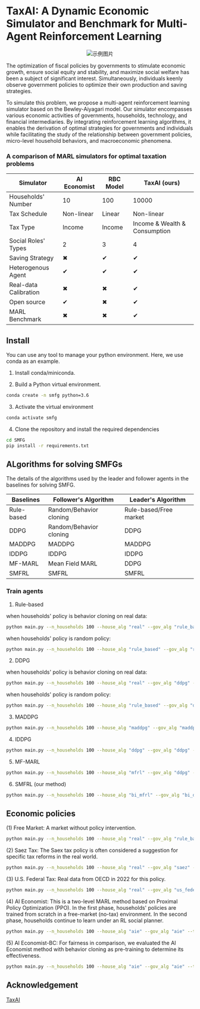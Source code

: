 # TaxAI: A Dynamic Economic Simulator and Benchmark for Multi-Agent Reinforcement Learning

<div style="text-align:center">
  <img src="./img/new_model_dynamics.png" alt="示例图片" >
  <figcaption style="text-align:center;"></figcaption>
</div>



The optimization of fiscal policies by governments to stimulate economic growth, ensure social equity and stability, and maximize social welfare has been a subject of significant interest. Simultaneously, individuals keenly observe government policies to optimize their own production and saving strategies. 

To simulate this problem, we propose a multi-agent reinforcement learning simulator based on the Bewley-Aiyagari model. Our simulator encompasses various economic activities of governments, households, technology, and financial intermediaries. By integrating reinforcement learning algorithms, it enables the derivation of optimal strategies for governments and individuals while facilitating the study of the relationship between government policies, micro-level household behaviors, and macroeconomic phenomena.

### A comparison of MARL simulators for optimal taxation problems

| Simulator             | AI Economist | RBC Model | **TaxAI** (ours)              |
| --------------------- | ------------ | --------- | ----------------------------- |
| Households' Number    | 10           | 100       | 10000                         |
| Tax Schedule          | Non-linear   | Linear    | Non-linear                    |
| Tax Type              | Income       | Income    | Income & Wealth & Consumption |
| Social Roles' Types   | 2            | 3         | 4                             |
| Saving Strategy       | &#x2716;     | &#x2714;  | &#x2714;                      |
| Heterogenous Agent    | &#x2714;     | &#x2714;  | &#x2714;                      |
| Real-data Calibration | &#x2716;     | &#x2716;  | &#x2714;                      |
| Open source           | &#x2714;     | &#x2716;  | &#x2714;                      |
| MARL Benchmark        | &#x2716;     | &#x2716;  | &#x2714;                      |



## Install

You can use any tool to manage your python environment. Here, we use conda as an example.

1. Install conda/miniconda.

2. Build a Python virtual environment.

```bash
conda create -n smfg python=3.6
```

3. Activate the virtual environment

```bash
conda activate smfg
```

4. Clone the repository and install the required dependencies

```bash 
cd SMFG
pip install -r requirements.txt
```

## ALgorithms for solving SMFGs

The details of the algorithms used by the leader and follower agents in the baselines for solving SMFG.

| Baselines  | Follower's Algorithm    | Leader's Algorithm     |
| ---------- | ----------------------- | ---------------------- |
| Rule-based | Random/Behavior cloning | Rule-based/Free market |
| DDPG       | Random/Behavior cloning | DDPG                   |
| MADDPG     | MADDPG                  | MADDPG                 |
| IDDPG      | IDDPG                   | IDDPG                  |
| MF-MARL    | Mean Field MARL         | DDPG                   |
| SMFRL      | SMFRL                   | SMFRL                  |

### Train agents

1. Rule-based

when households' policy is behavior cloning on real data:

```bash
python main.py --n_households 100 --house_alg "real" --gov_alg "rule_based" --task "gdp" --seed 8 --hidden_size 128 --q_lr 3e-4 --p_lr 3e-4 --batch_size 128 
```

when households' policy is random policy:

```bash
python main.py --n_households 100 --house_alg "rule_based" --gov_alg "rule_based" --task "gdp" --seed 8 --hidden_size 128 --q_lr 3e-4 --p_lr 3e-4 --batch_size 128 
```

2. DDPG

when households' policy is behavior cloning on real data:

```bash
python main.py --n_households 100 --house_alg "real" --gov_alg "ddpg" --task "gdp" --seed 8 --hidden_size 128 --q_lr 3e-4 --p_lr 3e-4 --batch_size 128 
```

when households' policy is random policy:

```bash
python main.py --n_households 100 --house_alg "rule_based" --gov_alg "ddpg" --task "gdp" --seed 8 --hidden_size 128 --q_lr 3e-4 --p_lr 3e-4 --batch_size 128 
```

3. MADDPG

```bash
python main.py --n_households 100 --house_alg "maddpg" --gov_alg "maddpg" --task "gdp" --seed 112 --hidden_size 128 --q_lr 3e-4 --p_lr 3e-4 --batch_size 128 
```

4. IDDPG

```bash
python main.py --n_households 100 --house_alg "ddpg" --gov_alg "ddpg" --task "gdp" --seed 8 --hidden_size 128 --q_lr 3e-4 --p_lr 3e-4 --batch_size 128 
```

5. MF-MARL

```bash
python main.py --n_households 100 --house_alg "mfrl" --gov_alg "ddpg" --task "gdp" --seed 8 --hidden_size 128 --q_lr 3e-4 --p_lr 3e-4 --batch_size 128 
```

6. SMFRL (our method)

```bash
python main.py --n_households 100 --house_alg "bi_mfrl" --gov_alg "bi_ddpg" --task "gdp" --seed 8 --hidden_size 128 --q_lr 3e-4 --p_lr 3e-4 --batch_size 128 
```



## Economic policies

(1) Free Market: A market without policy intervention.

```bash
python main.py --n_households 100 --house_alg "real" --gov_alg "rule_based" --task "gdp" --seed 112 --hidden_size 128 --q_lr 3e-4 --p_lr 3e-4 --batch_size 128 
```

(2) Saez Tax: The Saex tax policy is often considered a suggestion for specific tax reforms in the real world.

```bash
python main.py --n_households 100 --house_alg "real" --gov_alg "saez" --task "gdp" --seed 112 --hidden_size 128 --q_lr 3e-4 --p_lr 3e-4 --batch_size 128 
```

(3) U.S. Federal Tax: Real data from OECD in 2022 for this policy.

```bash
python main.py --n_households 100 --house_alg "real" --gov_alg "us_federal" --task "gdp" --seed 112 --hidden_size 128 --q_lr 3e-4 --p_lr 3e-4 --batch_size 128
```

(4) AI Economist: This is a two-level MARL method based on Proximal Policy Optimization (PPO). In the first phase, households' policies are trained from scratch in a free-market (no-tax) environment. In the second phase, households continue to learn under an RL social planner.

```bash
python main.py --n_households 100 --house_alg "aie" --gov_alg "aie" --task "gdp" --seed 112 --hidden_size 128 --q_lr 3e-4 --p_lr 3e-4 --batch_size 128 
```

(5) AI Economist-BC: For fairness in comparison, we evaluated the AI Economist method with behavior cloning as pre-training to determine its effectiveness.

```bash
python main.py --n_households 100 --house_alg "aie" --gov_alg "aie" --task "gdp" --seed 112 --hidden_size 128 --q_lr 3e-4 --p_lr 3e-4 --batch_size 128 
```




## Acknowledgement

[TaxAI](https://github.com/jidiai/TaxAI)

